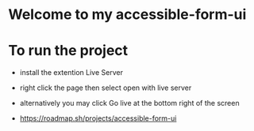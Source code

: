 # Welcome to my accessible-form-ui

# To run the project

- install the extention Live Server
- right click the page then select open with live server
- alternatively you may click Go live at the bottom right of the screen

- https://roadmap.sh/projects/accessible-form-ui
